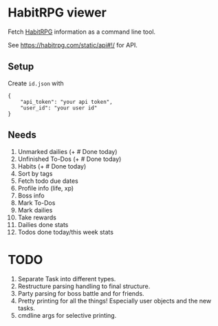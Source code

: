 HabitRPG viewer
===============

Fetch [HabitRPG][] information as a command line tool.

See <https://habitrpg.com/static/api#!/> for API.

[HabitRPG]: http://habitrpg.com/ "HabitRPG"

Setup
-----

Create `id.json` with

```
{
    "api_token": "your api token",
    "user_id": "your user id"
}
```

Needs
-----

1. Unmarked dailies (+ # Done today)
2. Unfinished To-Dos (+ # Done today)
2. Habits (+ # Done today)
3. Sort by tags
4. Fetch todo due dates
5. Profile info (life, xp)
6. Boss info
7. Mark To-Dos
8. Mark dailies
9. Take rewards
10. Dailies done stats
11. Todos done today/this week stats

TODO
====

1. Separate Task into different types.
1. Restructure parsing handling to final structure.
1. Party parsing for boss battle and for friends.
1. Pretty printing for all the things! Especially user objects and the new tasks.
2. cmdline args for selective printing.

